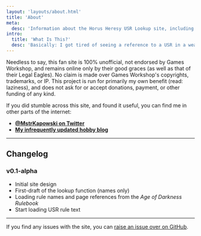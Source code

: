 ```yaml
---
layout: 'layouts/about.html'
title: 'About'
meta:
  desc: 'Information about the Horus Heresy USR Lookup site, including the changelog'
intro:
  title: 'What Is This?'
  desc: 'Basically: I got tired of seeing a reference to a USR in a weapon profile or unit rule, looking for it in Big Hefty Book A, only to go "oh, hang on, it is not in this book - it must be in Big Hefty Book B! That *is* inconvenient 😐". So I built this site to be both a <a href="/rules/" class="font-bold underline text-gray-900">consolidated index</a> and a <a href="/" class="font-bold underline underline-offset-2 text-gray-900">quick lookup tool</a>.'
---
```


Needless to say, this fan site is 100% unofficial, not endorsed by Games Workshop, and remains online only by their good graces (as well as that of their Legal Eagles). No claim is made over Games Workshop's copyrights, trademarks, or IP. This project is run for primarily my own benefit (read: laziness), and does not ask for or accept donations, payment, or other funding of any kind.

If you did stumble across this site, and found it useful, you can find me in other parts of the internet:

- **[@MstrKapowski on Twitter](https://twitter.com/mstrkapowski)**
- **[My infrequently updated hobby blog](https://worldsinminiature.com/)**

---

## Changelog

### v0.1-alpha

- Initial site design
- First-draft of the lookup function (names only)
- Loading rule names and page references from the _Age of Darkness Rulebook_
- Start loading USR rule text

---

If you find any issues with the site, you can <a href="https://github.com/MrKapowski/heresy-usr-lookup/issues" rel="noopener noreferrer" target="_new" class="bold hover:underline underline-offset-2 text-gray-800">raise an issue over on GitHub</a>.
